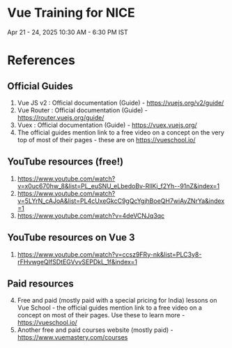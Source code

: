 # Vue Training for NICE
Apr 21 - 24, 2025
10:30 AM - 6:30 PM IST

# References

## Official Guides
1. Vue JS v2 : Official documentation (Guide) - https://vuejs.org/v2/guide/
2. Vue Router : Official documentation (Guide) - https://router.vuejs.org/guide/
3. Vuex : Official documentation (Guide) - https://vuex.vuejs.org/
4. The official guides mention link to a free video on a concept on the very top of most of their pages - these are on https://vueschool.io/

## YouTube resources (free!)
1. https://www.youtube.com/watch?v=x0uc670hw_8&list=PL_euSNU_eLbedoBv-RllKj_f2Yh--91nZ&index=1
2. https://www.youtube.com/watch?v=5LYrN_cAJoA&list=PL4cUxeGkcC9gQcYgjhBoeQH7wiAyZNrYa&index=1
3. https://www.youtube.com/watch?v=4deVCNJq3qc

## YouTube resources on Vue 3
1. https://www.youtube.com/watch?v=ccsz9FRy-nk&list=PLC3y8-rFHvwgeQIfSDtEGVvvSEPDkL_1f&index=1

## Paid resources
4. Free and paid (mostly paid with a special pricing for India) lessons on Vue School - the official guides mention link to a free video on a concept on most of their pages. Use these to learn more - https://vueschool.io/
5. Another free and paid courses website (mostly paid) - https://www.vuemastery.com/courses